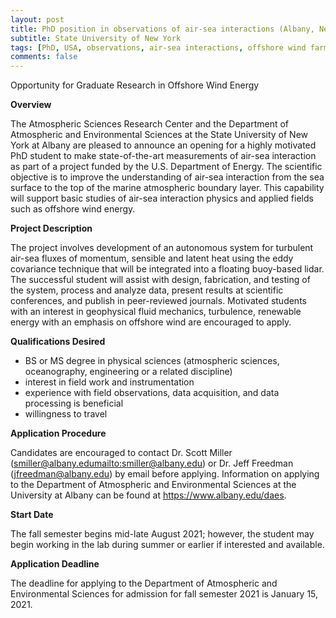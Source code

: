 ```yaml
---
layout: post
title: PhD position in observations of air-sea interactions (Albany, New York)
subtitle: State University of New York
tags: [PhD, USA, observations, air-sea interactions, offshore wind farm]
comments: false
---
```


Opportunity for Graduate Research in Offshore Wind Energy

**Overview**

The Atmospheric Sciences Research Center and the Department of Atmospheric and Environmental Sciences at the State University of New York at Albany are pleased to announce an opening for a highly motivated PhD student to make state-of-the-art measurements of air-sea interaction as part of a project funded by the U.S. Department of Energy. The scientific objective is to improve the understanding of air-sea interaction from the sea surface to the top of the marine atmospheric boundary layer. This capability will support basic studies of air-sea interaction physics and applied fields such as offshore wind energy.

**Project Description**

The project involves development of an autonomous system for turbulent air-sea fluxes of momentum, sensible and latent heat using the eddy covariance technique that will be integrated into  a floating buoy-based lidar. The successful student will assist with design, fabrication, and testing of the system, process and analyze data, present results at scientific conferences, and publish in peer-reviewed journals. Motivated students with an interest in geophysical fluid mechanics, turbulence, renewable energy with an emphasis on  offshore wind are encouraged to apply.

**Qualifications Desired**

  *   BS or MS degree in physical sciences (atmospheric sciences, oceanography, engineering or a related discipline)
  *   interest in field work and instrumentation
  *   experience with field observations, data acquisition, and data processing is beneficial
  *   willingness to travel

**Application Procedure**

Candidates are encouraged to contact Dr. Scott Miller (smiller@albany.edu<mailto:smiller@albany.edu>) or Dr. Jeff Freedman (jfreedman@albany.edu) by email before applying. Information on applying to the Department of Atmospheric and Environmental Sciences at the University at Albany can be found at https://www.albany.edu/daes.

**Start Date**

The fall semester begins mid-late August 2021; however, the student may begin working in the lab during summer or earlier if interested and available.

**Application Deadline**

The deadline for applying to the Department of Atmospheric and Environmental Sciences for admission for fall semester 2021 is January 15, 2021.
